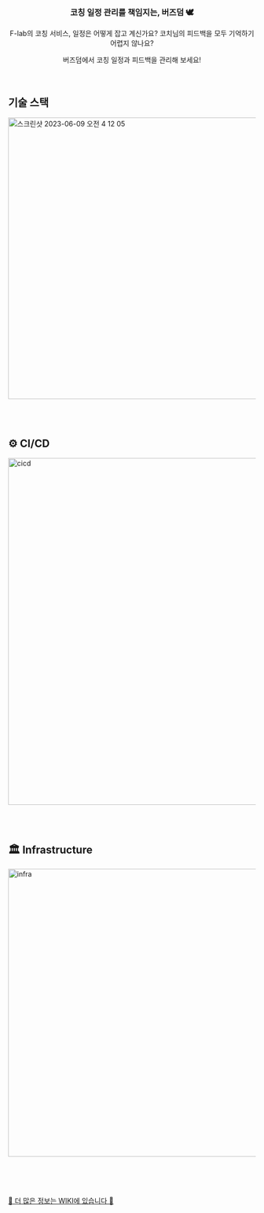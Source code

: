 <div align="center">

### 코칭 일정 관리를 책임지는, 버즈덤 🕊

F-lab의 코칭 서비스, 일정은 어떻게 잡고 계신가요? 코치님의 피드백을 모두 기억하기 어렵지 않나요?

버즈덤에서 코칭 일정과 피드백을 관리해 보세요!
</div>



<br>

## 기술 스택
<img width="573" alt="스크린샷 2023-06-09 오전 4 12 05" src="https://github.com/f-lab-edu/buddy-wisdom/assets/80027033/73e42b15-534d-4cdc-a34f-48ebc39b9d74">

<br><br>

## ⚙️ CI/CD
<img width="706" alt="cicd" src="https://github.com/f-lab-edu/buddy-wisdom/assets/80027033/9741e175-9798-4d85-b0f5-d0860e4f0c08">

<br><br>

## 🏛 Infrastructure
<img width="586" alt="infra" src="https://github.com/f-lab-edu/buddy-wisdom/assets/80027033/0d2741cf-bc24-4071-8749-5cdc028f3d8e">


<br><br><br>

[💚 더 많은 정보는 WIKI에 있습니다 💚](https://github.com/f-lab-edu/buddy-wisdom/wiki) 








